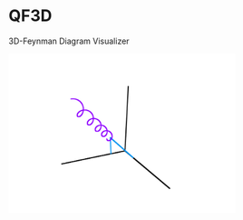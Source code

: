 # QF3D
3D-Feynman Diagram Visualizer

<img src="https://github.com/alihakimtaskiran/QF3D/raw/main/Annihilation.png" width="400">

